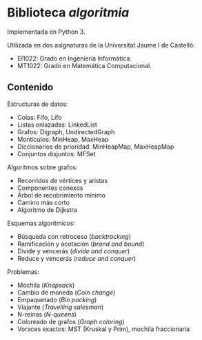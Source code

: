 # Biblioteca *algoritmia*

Implementada en Python 3.

Utilizada en dos asignaturas de la Universitat Jaume I de Castelló:
* EI1022: Grado en Ingeniería Informática.
* MT1022: Grado en Matemática Computacional.

##  Contenido

Estructuras de datos:
  * Colas: Fifo, Lifo
  * Listas enlazadas: LinkedList
  * Grafos: Digraph, UndirectedGraph
  * Montículos: MinHeap, MaxHeap
  * Diccionarios de prioridad: MinHeapMap, MaxHeapMap
  * Conjuntos disjuntos: MFSet

Algoritmos sobre grafos:
  * Recorridos de vértices y aristas
  * Componentes conexos
  * Árbol de recubrimiento mínimo
  * Camino más corto
  * Algoritmo de Dijkstra

Esquemas algorítmicos:
  * Búsqueda con retroceso (*backtracking*)
  * Ramificación y acotación (*brand and bound*)
  * Divide y vencerás (*divide and conquer*)
  * Reduce y vencerás (*reduce and conquer*)

Problemas:
  * Mochila (*Knapsack*)
  * Cambio de moneda (*Coin change*)
  * Empaquetado (*Bin packing*)
  * Viajante (*Travelling salesman*)
  * N-reinas (*N-queens*)
  * Coloreado de grafos (*Graph coloring*)
  * Voraces exactos: MST (Kruskal y Prim), mochila fraccionaria
